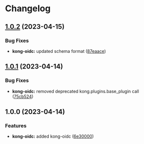 # Changelog

## [1.0.2](https://github.com/ptonini/luarocks/compare/kong-oidc-v1.0.1...kong-oidc-v1.0.2) (2023-04-15)


### Bug Fixes

* **kong-oidc:** updated schema format ([87eaace](https://github.com/ptonini/luarocks/commit/87eaace0b7f367b19c6ed48dea78032c5d94f368))

## [1.0.1](https://github.com/ptonini/luarocks/compare/kong-oidc-v1.0.0...kong-oidc-v1.0.1) (2023-04-14)


### Bug Fixes

* **kong-oidc:** removed deprecated kong.plugins.base_plugin call ([75cb524](https://github.com/ptonini/luarocks/commit/75cb52478289f19008a1edb6009f1eaae03c130d))

## 1.0.0 (2023-04-14)


### Features

* **kong-oidc:** added kong-oidc ([6e30000](https://github.com/ptonini/luarocks/commit/6e30000dd5468b261c32161e0cb309e66a69fbc3))
